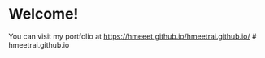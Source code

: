 # Welcome!
You can visit my portfolio at https://hmeeet.github.io/hmeetrai.github.io/ # hmeetrai.github.io
